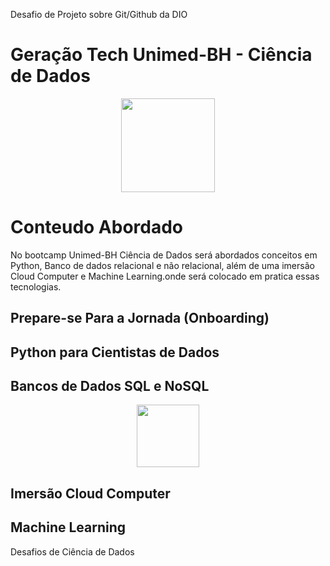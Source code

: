 Desafio de Projeto sobre Git/Github da DIO

# Geração Tech Unimed-BH - Ciência de Dados

<div align="center">
<img src="https://github.com/jciterceros/Geracao-Tech-Unimed-BH-Ciencia-de-Dados/blob/main/imagens/Ciencias%20de%20Dados%20-%20UNIMED%20-%20BH.png" width="150" height="150">
</div>

# Conteudo Abordado

No bootcamp Unimed-BH Ciência de Dados será abordados conceitos em Python, Banco de dados relacional e não relacional, além de uma imersão Cloud Computer e Machine Learning.onde será colocado em pratica essas tecnologias.

## Prepare-se Para a Jornada (Onboarding)

## Python para Cientistas de Dados

## Bancos de Dados SQL e NoSQL

<div align="center">
<img src="https://github.com/jciterceros/Geracao-Tech-Unimed-BH-Ciencia-de-Dados/blob/main/imagens/bootcamp%20image.webp" width="100" height="100">
</div>

## Imersão Cloud Computer

## Machine Learning

Desafios de Ciência de Dados
